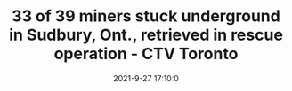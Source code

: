 ---
"title": "33 of 39 miners stuck underground in Sudbury, Ont., retrieved in rescue operation - CTV Toronto"
"date": "2021-9-27 17:10:0"
"feed_name": "GOOGLENEWSMINING"
"feed_website": "https://news.google.com/search?q=mining%2Bincident&hl=en-US&gl=US&ceid=US:en"
"feed_rss": "https://news.google.com/rss/search?q=mining%2Bincident&hl=en-US&gl=US&ceid=US:en"
"link": "https://northernontario.ctvnews.ca/mobile/4-of-39-miners-stuck-underground-in-sudbury-ont-retrieved-in-rescue-operation-1.5602107"
"source": "{'href': 'https://northernontario.ctvnews.ca', 'title': 'CTV Toronto'}"
"file": "_posts/2021-1-1-43774edc3d05f3c3440c7c7b0d8aafe656102e78.md"
"accident": "0"
"drilling": "0"
"dead": "0"
"injured": "0"
"arrested": "0"
"where": "unknown site"
"causes": "unknown"
"place": "unknown place"
---